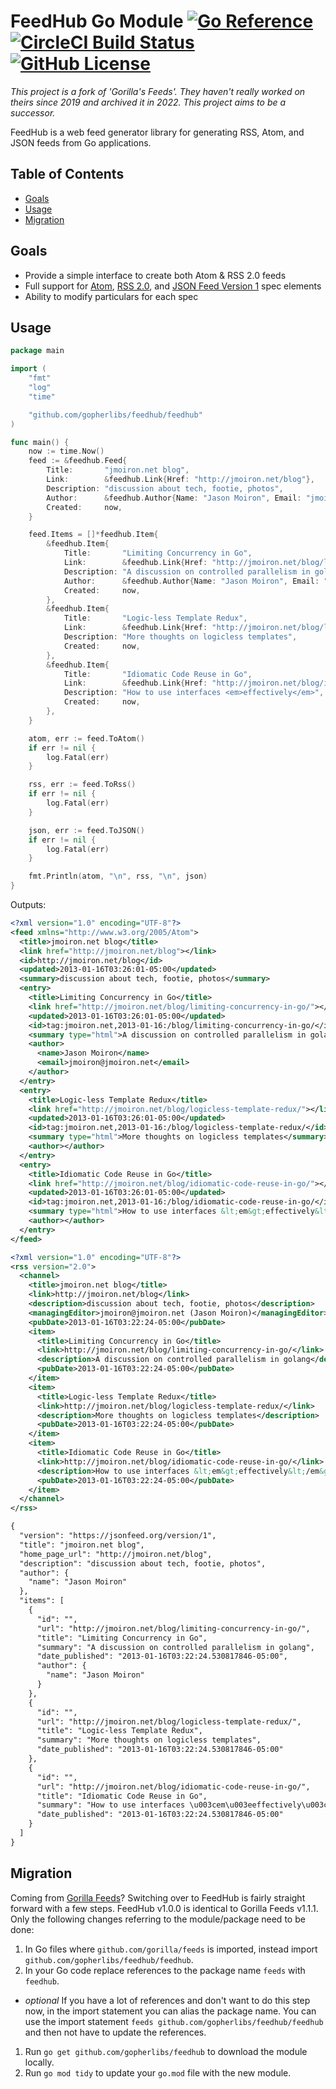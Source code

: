 # FeedHub Go Module [![Go Reference](https://pkg.go.dev/badge/github.com/gopherlibs/feedhub.svg)](https://pkg.go.dev/github.com/gopherlib/feedhub) [![CircleCI Build Status](https://circleci.com/gh/gopherlibs/feedhub.svg?style=shield)](https://app.circleci.com/pipelines/github/gopherlibs/feedhub) [![GitHub License](https://img.shields.io/badge/license-BSD2-blue.svg)](https://raw.githubusercontent.com/gopherlibs/feedhub/trunk/LICENSE)


*This project is a fork of 'Gorilla's Feeds'. They haven't really worked on theirs since 2019 and archived it in 2022. This project aims to be a successor.*

FeedHub is a web feed generator library for generating RSS, Atom, and JSON feeds from Go applications.


## Table of Contents

- [Goals](#goals)
- [Usage](#usage)
- [Migration](#migration)


## Goals

 * Provide a simple interface to create both Atom & RSS 2.0 feeds
 * Full support for [Atom][atom], [RSS 2.0][rss], and [JSON Feed Version 1][jsonfeed] spec elements
 * Ability to modify particulars for each spec

[atom]: https://tools.ietf.org/html/rfc4287
[rss]: http://www.rssboard.org/rss-specification
[jsonfeed]: https://jsonfeed.org/version/1


## Usage

```go
package main

import (
    "fmt"
    "log"
    "time"

    "github.com/gopherlibs/feedhub/feedhub"
)

func main() {
    now := time.Now()
    feed := &feedhub.Feed{
        Title:       "jmoiron.net blog",
        Link:        &feedhub.Link{Href: "http://jmoiron.net/blog"},
        Description: "discussion about tech, footie, photos",
        Author:      &feedhub.Author{Name: "Jason Moiron", Email: "jmoiron@jmoiron.net"},
        Created:     now,
    }

    feed.Items = []*feedhub.Item{
        &feedhub.Item{
            Title:       "Limiting Concurrency in Go",
            Link:        &feedhub.Link{Href: "http://jmoiron.net/blog/limiting-concurrency-in-go/"},
            Description: "A discussion on controlled parallelism in golang",
            Author:      &feedhub.Author{Name: "Jason Moiron", Email: "jmoiron@jmoiron.net"},
            Created:     now,
        },
        &feedhub.Item{
            Title:       "Logic-less Template Redux",
            Link:        &feedhub.Link{Href: "http://jmoiron.net/blog/logicless-template-redux/"},
            Description: "More thoughts on logicless templates",
            Created:     now,
        },
        &feedhub.Item{
            Title:       "Idiomatic Code Reuse in Go",
            Link:        &feedhub.Link{Href: "http://jmoiron.net/blog/idiomatic-code-reuse-in-go/"},
            Description: "How to use interfaces <em>effectively</em>",
            Created:     now,
        },
    }

    atom, err := feed.ToAtom()
    if err != nil {
        log.Fatal(err)
    }

    rss, err := feed.ToRss()
    if err != nil {
        log.Fatal(err)
    }

    json, err := feed.ToJSON()
    if err != nil {
        log.Fatal(err)
    }

    fmt.Println(atom, "\n", rss, "\n", json)
}
```

Outputs:

```xml
<?xml version="1.0" encoding="UTF-8"?>
<feed xmlns="http://www.w3.org/2005/Atom">
  <title>jmoiron.net blog</title>
  <link href="http://jmoiron.net/blog"></link>
  <id>http://jmoiron.net/blog</id>
  <updated>2013-01-16T03:26:01-05:00</updated>
  <summary>discussion about tech, footie, photos</summary>
  <entry>
    <title>Limiting Concurrency in Go</title>
    <link href="http://jmoiron.net/blog/limiting-concurrency-in-go/"></link>
    <updated>2013-01-16T03:26:01-05:00</updated>
    <id>tag:jmoiron.net,2013-01-16:/blog/limiting-concurrency-in-go/</id>
    <summary type="html">A discussion on controlled parallelism in golang</summary>
    <author>
      <name>Jason Moiron</name>
      <email>jmoiron@jmoiron.net</email>
    </author>
  </entry>
  <entry>
    <title>Logic-less Template Redux</title>
    <link href="http://jmoiron.net/blog/logicless-template-redux/"></link>
    <updated>2013-01-16T03:26:01-05:00</updated>
    <id>tag:jmoiron.net,2013-01-16:/blog/logicless-template-redux/</id>
    <summary type="html">More thoughts on logicless templates</summary>
    <author></author>
  </entry>
  <entry>
    <title>Idiomatic Code Reuse in Go</title>
    <link href="http://jmoiron.net/blog/idiomatic-code-reuse-in-go/"></link>
    <updated>2013-01-16T03:26:01-05:00</updated>
    <id>tag:jmoiron.net,2013-01-16:/blog/idiomatic-code-reuse-in-go/</id>
    <summary type="html">How to use interfaces &lt;em&gt;effectively&lt;/em&gt;</summary>
    <author></author>
  </entry>
</feed>

<?xml version="1.0" encoding="UTF-8"?>
<rss version="2.0">
  <channel>
    <title>jmoiron.net blog</title>
    <link>http://jmoiron.net/blog</link>
    <description>discussion about tech, footie, photos</description>
    <managingEditor>jmoiron@jmoiron.net (Jason Moiron)</managingEditor>
    <pubDate>2013-01-16T03:22:24-05:00</pubDate>
    <item>
      <title>Limiting Concurrency in Go</title>
      <link>http://jmoiron.net/blog/limiting-concurrency-in-go/</link>
      <description>A discussion on controlled parallelism in golang</description>
      <pubDate>2013-01-16T03:22:24-05:00</pubDate>
    </item>
    <item>
      <title>Logic-less Template Redux</title>
      <link>http://jmoiron.net/blog/logicless-template-redux/</link>
      <description>More thoughts on logicless templates</description>
      <pubDate>2013-01-16T03:22:24-05:00</pubDate>
    </item>
    <item>
      <title>Idiomatic Code Reuse in Go</title>
      <link>http://jmoiron.net/blog/idiomatic-code-reuse-in-go/</link>
      <description>How to use interfaces &lt;em&gt;effectively&lt;/em&gt;</description>
      <pubDate>2013-01-16T03:22:24-05:00</pubDate>
    </item>
  </channel>
</rss>

{
  "version": "https://jsonfeed.org/version/1",
  "title": "jmoiron.net blog",
  "home_page_url": "http://jmoiron.net/blog",
  "description": "discussion about tech, footie, photos",
  "author": {
    "name": "Jason Moiron"
  },
  "items": [
    {
      "id": "",
      "url": "http://jmoiron.net/blog/limiting-concurrency-in-go/",
      "title": "Limiting Concurrency in Go",
      "summary": "A discussion on controlled parallelism in golang",
      "date_published": "2013-01-16T03:22:24.530817846-05:00",
      "author": {
        "name": "Jason Moiron"
      }
    },
    {
      "id": "",
      "url": "http://jmoiron.net/blog/logicless-template-redux/",
      "title": "Logic-less Template Redux",
      "summary": "More thoughts on logicless templates",
      "date_published": "2013-01-16T03:22:24.530817846-05:00"
    },
    {
      "id": "",
      "url": "http://jmoiron.net/blog/idiomatic-code-reuse-in-go/",
      "title": "Idiomatic Code Reuse in Go",
      "summary": "How to use interfaces \u003cem\u003eeffectively\u003c/em\u003e",
      "date_published": "2013-01-16T03:22:24.530817846-05:00"
    }
  ]
}
```


## Migration

Coming from [Gorilla Feeds](https://github.com/gorilla/feeds)?
Switching over to FeedHub is fairly straight forward with a few steps.
FeedHub v1.0.0 is identical to Gorilla Feeds v1.1.1.
Only the following changes referring to the module/package need to be done:

1. In Go files where `github.com/gorilla/feeds` is imported, instead import `github.com/gopherlibs/feedhub/feedhub`.
1. In your Go code replace references to the package name `feeds` with `feedhub`.
  - *optional* If you have a lot of references and don't want to do this step now, in the import statement you can alias the package name. You can use the import statement `feeds github.com/gopherlibs/feedhub/feedhub` and then not have to update the references.
1. Run `go get github.com/gopherlibs/feedhub` to download the module locally.
1. Run `go mod tidy` to update your `go.mod` file with the new module.
